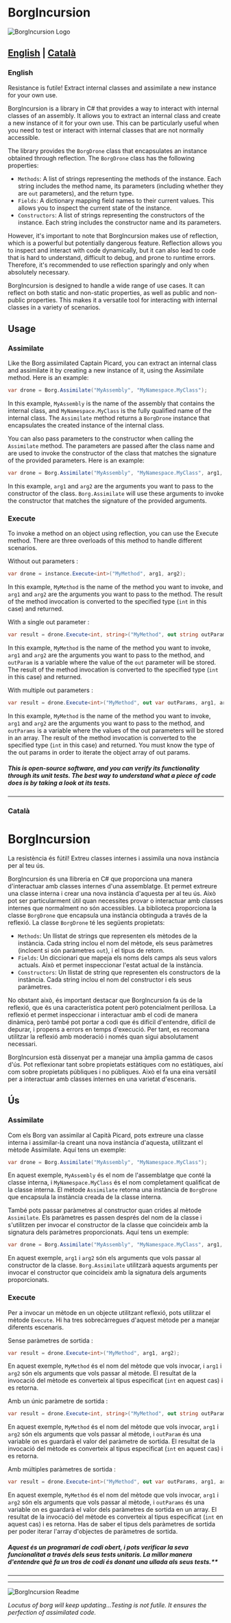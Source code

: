 # BorgIncursion
![BorgIncursion Logo](https://github.com/pfrontera/BorgIncursion/blob/main/assets/logo.png?raw=true)

## [English](#English) | [Català](#català) 

 

### English
Resistance is futile! Extract internal classes and assimilate a new instance for your own use.

BorgIncursion is a library in C# that provides a way to interact with internal classes of an assembly. It allows you to extract an internal class and create a new instance of it for your own use. This can be particularly useful when you need to test or interact with internal classes that are not normally accessible.

The library provides the `BorgDrone` class that encapsulates an instance obtained through reflection. The `BorgDrone` class has the following properties:

- `Methods`: A list of strings representing the methods of the instance. Each string includes the method name, its parameters (including whether they are `out` parameters), and the return type.
- `Fields`: A dictionary mapping field names to their current values. This allows you to inspect the current state of the instance.
- `Constructors`: A list of strings representing the constructors of the instance. Each string includes the constructor name and its parameters.

However, it's important to note that BorgIncursion makes use of reflection, which is a powerful but potentially dangerous feature. Reflection allows you to inspect and interact with code dynamically, but it can also lead to code that is hard to understand, difficult to debug, and prone to runtime errors. Therefore, it's recommended to use reflection sparingly and only when absolutely necessary.

BorgIncursion is designed to handle a wide range of use cases. It can reflect on both static and non-static properties, as well as public and non-public properties. This makes it a versatile tool for interacting with internal classes in a variety of scenarios.


## Usage

### Assimilate

Like the Borg assimilated Captain Picard, you can extract an internal class and assimilate it by creating a new instance of it, using the Assimilate method. Here is an example:

```csharp
var drone = Borg.Assimilate("MyAssembly", "MyNamespace.MyClass");
```
In this example, `MyAssembly` is the name of the assembly that contains the internal class, and `MyNamespace.MyClass` is the fully qualified name of the internal class. The `Assimilate` method returns a `BorgDrone` instance that encapsulates the created instance of the internal class.  

You can also pass parameters to the constructor when calling the `Assimilate` method. The parameters are passed after the class name and are used to invoke the constructor of the class that matches the signature of the provided parameters. Here is an example:  
```csharp
var drone = Borg.Assimilate("MyAssembly", "MyNamespace.MyClass", arg1, arg2);
```
In this example, `arg1` and `arg2` are the arguments you want to pass to the constructor of the class. `Borg.Assimilate` will use these arguments to invoke the constructor that matches the signature of the provided arguments.

### Execute
To invoke a method on an object using reflection, you can use the Execute method. There are three overloads of this method to handle different scenarios.

Without out parameters :
```csharp
var drone = instance.Execute<int>("MyMethod", arg1, arg2);
```
In this example, `MyMethod` is the name of the method you want to invoke, and `arg1` and `arg2` are the arguments you want to pass to the method. The result of the method invocation is converted to the specified type (`int` in this case) and returned. 
 
With a single out parameter :
```csharp
var result = drone.Execute<int, string>("MyMethod", out string outParam, arg1, arg2);
```
In this example, `MyMethod` is the name of the method you want to invoke, `arg1` and `arg2` are the arguments you want to pass to the method, and `outParam` is a variable where the value of the `out` parameter will be stored. The result of the method invocation is converted to the specified type (`int` in this case) and returned. 
 
With multiple out parameters :
```csharp
var result = drone.Execute<int>("MyMethod", out var outParams, arg1, arg2);
```
In this example, `MyMethod` is the name of the method you want to invoke, `arg1` and `arg2` are the arguments you want to pass to the method, and `outParams` is a variable where the values of the out parameters will be stored in an array. The result of the method invocation is converted to the specified type (`int` in this case) and returned.
You must know the type of the out params in order to iterate the object array of out params.  

##### _This is open-source software, and you can verify its functionality through its unit tests. The best way to understand what a piece of code does is by taking a look at its tests._


----------

### Català
# BorgIncursion
La resistència és fútil! Extreu classes internes i assimila una nova instància per al teu ús.

BorgIncursion és una llibreria en C# que proporciona una manera d'interactuar amb classes internes d'una assemblatge. Et permet extreure una classe interna i crear una nova instància d'aquesta per al teu ús. Això pot ser particularment útil quan necessites provar o interactuar amb classes internes que normalment no són accessibles.
La biblioteca proporciona la classe `BorgDrone` que encapsula una instància obtinguda a través de la reflexió. La classe `BorgDrone` té les següents propietats:

- `Methods`: Un llistat de strings que representen els mètodes de la instància. Cada string inclou el nom del mètode, els seus paràmetres (incloent si són paràmetres `out`), i el tipus de retorn.
- `Fields`: Un diccionari que mapeja els noms dels camps als seus valors actuals. Això et permet inspeccionar l'estat actual de la instància.
- `Constructors`: Un llistat de string que representen els constructors de la instància. Cada string inclou el nom del constructor i els seus paràmetres.

No obstant això, és important destacar que BorgIncursion fa ús de la reflexió, que és una característica potent però potencialment perillosa. La reflexió et permet inspeccionar i interactuar amb el codi de manera dinàmica, però també pot portar a codi que és difícil d'entendre, difícil de depurar, i propens a errors en temps d'execució. Per tant, es recomana utilitzar la reflexió amb moderació i només quan sigui absolutament necessari.

BorgIncursion està dissenyat per a manejar una àmplia gamma de casos d'ús. Pot reflexionar tant sobre propietats estàtiques com no estàtiques, així com sobre propietats públiques i no públiques. Això el fa una eina versàtil per a interactuar amb classes internes en una varietat d'escenaris.

## Ús

### Assimilate

Com els Borg van assimilar al Capità Picard, pots extreure una classe interna i assimilar-la creant una nova instància d'aquesta, utilitzant el mètode Assimilate. Aquí tens un exemple:

```csharp
var drone = Borg.Assimilate("MyAssembly", "MyNamespace.MyClass");
```  
En aquest exemple, `MyAssembly` és el nom de l'assemblatge que conté la classe interna, i `MyNamespace.MyClass` és el nom completament qualificat de la classe interna. El mètode `Assimilate` retorna una instància de `BorgDrone` que encapsula la instància creada de la classe interna.  

També pots passar paràmetres al constructor quan crides al mètode `Assimilate`. Els paràmetres es passen després del nom de la classe i s'utilitzen per invocar el constructor de la classe que coincideix amb la signatura dels paràmetres proporcionats. Aquí tens un exemple:
```csharp
var drone = Borg.Assimilate("MyAssembly", "MyNamespace.MyClass", arg1, arg2);
```
En aquest exemple, `arg1` i `arg2` són els arguments que vols passar al constructor de la classe. `Borg.Assimilate` utilitzarà aquests arguments per invocar el constructor que coincideix amb la signatura dels arguments proporcionats.

### Execute
Per a invocar un mètode en un objecte utilitzant reflexió, pots utilitzar el mètode `Execute`. Hi ha tres sobrecàrregues d'aquest mètode per a manejar diferents escenaris. 

Sense paràmetres de sortida :
```csharp
var result = drone.Execute<int>("MyMethod", arg1, arg2);
```  

En aquest exemple, `MyMethod` és el nom del mètode que vols invocar, i `arg1` i `arg2` són els arguments que vols passar al mètode. El resultat de la invocació del mètode es converteix al tipus especificat (`int` en aquest cas) i es retorna.

Amb un únic paràmetre de sortida :
```csharp
var result = drone.Execute<int, string>("MyMethod", out string outParam, arg1, arg2);
``` 
En aquest exemple, `MyMethod` és el nom del mètode que vols invocar, `arg1` i `arg2` són els arguments que vols passar al mètode, i `outParam` és una variable on es guardarà el valor del paràmetre de sortida. El resultat de la invocació del mètode es converteix al tipus especificat (`int` en aquest cas) i es retorna.

Amb múltiples paràmetres de sortida :
```csharp
var result = drone.Execute<int>("MyMethod", out var outParams, arg1, arg2);
```
En aquest exemple, `MyMethod` és el nom del mètode que vols invocar, `arg1` i `arg2` són els arguments que vols passar al mètode, i `outParams` és una variable on es guardarà el valor dels paràmetres de sortida en un array. El resultat de la invocació del mètode es converteix al tipus especificat (`int` en aquest cas) i es retorna.
Has de saber el tipus dels paràmetres de sortida per poder iterar l'array d'objectes de paràmetres de sortida.  
  
  
##### _Aquest és un programari de codi obert, i pots verificar la seva funcionalitat a través dels seus tests unitaris. La millor manera d'entendre què fa un tros de codi és donant una ullada als seus tests.**_

------
 
----- 

![BorgIncursion Readme](https://raw.githubusercontent.com/pfrontera/BorgIncursion/main/assets/readme.jpg)  

_Locutus of borg will keep updating...Testing is not futile. It ensures the perfection of assimilated code._

